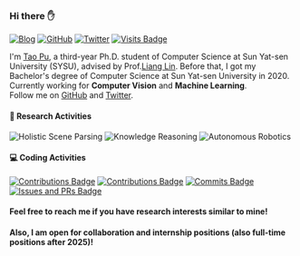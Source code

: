### Hi there :hand:

[![Blog](https://img.shields.io/badge/blog-tao-9cf?style=flat-square)](https://tao-pu.site)
[![GitHub](https://img.shields.io/github/followers/putao537?logo=github&style=flat-square)](https://github.com/putao537)
[![Twitter](https://img.shields.io/twitter/follow/TaoPu537?logo=twitter&style=flat-square)](https://twitter.com/TaoPu537)
[![Visits Badge](https://badges.strrl.dev/visits/putao537/putao537?style=flat-square)](https://github.com/putao537)

I'm [Tao Pu](https://tao-pu.site), a third-year Ph.D. student of Computer Science at Sun Yat-sen University (SYSU), advised by Prof.[Liang Lin](http://www.linliang.net). Before that, I got my Bachelor's degree of Computer Science at Sun Yat-sen University in 2020.      
Currently working for **Computer Vision** and **Machine Learning**.   
Follow me on [GitHub](https://github.com/putao537) and [Twitter](https://twitter.com/TaoPu537).  

#### :microscope: Research Activities

![Holistic Scene Parsing](https://img.shields.io/badge/Scene-Parsing-9cf?style=flat-square)
![Knowledge Reasoning](https://img.shields.io/badge/Knowledge-Reasoning-9cf?style=flat-square)
![Autonomous Robotics](https://img.shields.io/badge/Autonomous-Robotics-9cf?style=flat-square)

#### :computer: Coding Activities

[![Contributions Badge](https://badges.strrl.dev/contributions/all/putao537?style=flat-square)](https://github.com/putao537)
[![Contributions Badge](https://badges.strrl.dev/contributions/weekly/putao537?style=flat-square)](https://github.com/putao537)
[![Commits Badge](https://badges.strrl.dev/commits/weekly/putao537?style=flat-square)](https://github.com/putao537)
[![Issues and PRs Badge](https://badges.strrl.dev/issues-and-prs/weekly/putao537?style=flat-square)](https://github.com/putao537)


#### Feel free to reach me if you have research interests similar to mine! 
#### Also, I am open for collaboration and internship positions (also full-time positions after 2025)!
